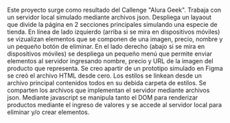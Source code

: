 Este proyecto surge como resultado del Callenge "Alura Geek".
Trabaja con un servidor local simulado mediante archivos json.
Despliega un layaout que divide la página en 2 secciones principales simulando una especie de tienda.
En línea de lado izquierdo (arriba si se mira en dispositivos móviles) se vizualizan elementos que se componen de una imagen, precio, nombre y un pequeño botón de eliminar.
En el lado derecho (abajo si se mira en dispositivos móviles) se despliega un pequeño menú que permite enviar elementos al servidor ingresando nombre, precio y URL de la imagen del producto que representa.
Se creo apartir de un prototipo simulado en Figma se creó el archivo HTML desde cero.
Los estilos se linkean desde un archivo principal contenidos todos en su debida carpeta de estilos.
Se comparten los archivos que implementan el servidor mediante archivos json.
Mediante javascript se manipula tanto el DOM para renderizar productos mediante el ingreso de valores y se accede al servidor local para eliminar y/o crear elementos.
